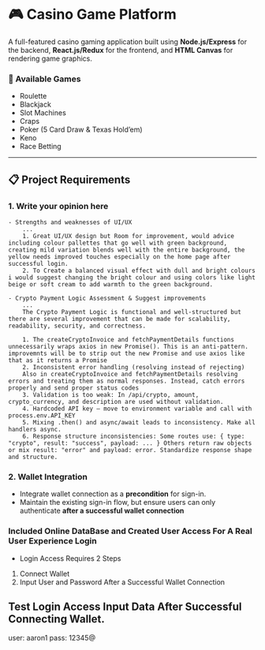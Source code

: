 # 🎮 Casino Game Platform

A full-featured casino gaming application built using **Node.js/Express** for the backend, **React.js/Redux** for the frontend, and **HTML Canvas** for rendering game graphics.

### 🎲 Available Games

- Roulette
- Blackjack
- Slot Machines
- Craps
- Poker (5 Card Draw & Texas Hold’em)
- Keno
- Race Betting

---

## 📋 Project Requirements

### 1. Write your opinion here

    - Strengths and weaknesses of UI/UX
        ...
        1. Great UI/UX design but Room for improvement, would advice including colour pallettes that go well with green background, creating mild variation blends well with the entire background, the yellow needs improved touches especially on the home page after successful login.
        2. To Create a balanced visual effect with dull and bright colours i would suggest changing the bright colour and using colors like light beige or soft cream to add warmth to the green background.

    - Crypto Payment Logic Assessment & Suggest improvements
        ...
        The Crypto Payment Logic is functional and well-structured but there are several improvement that can be made for scalability, readability, security, and correctness.

        1. The createCryptoInvoice and fetchPaymentDetails functions unnecessarily wraps axios in new Promise(). This is an anti-pattern. improvemnts will be to strip out the new Promise and use axios like that as it returns a Promise
        2. Inconsistent error handling (resolving instead of rejecting)
        Also in createCryptoInvoice and fetchPaymentDetails resolving errors and treating them as normal responses. Instead, catch errors properly and send proper status codes
        3. Validation is too weak: In /api/crypto, amount, crypto_currency, and description are used without validation.
        4. Hardcoded API key – move to environment variable and call with process.env.API_KEY
        5. Mixing .then() and async/await leads to inconsistency. Make all handlers async.
        6. Response structure inconsistencies: Some routes use: { type: "crypto", result: "success", payload: ... } Others return raw objects or mix result: "error" and payload: error. Standardize response shape and structure.

### 2. Wallet Integration

- Integrate wallet connection as a **precondition** for sign-in.
- Maintain the existing sign-in flow, but ensure users can only authenticate **after a successful wallet connection**

### Included Online DataBase and Created User Access For A Real User Experience Login

- Login Access Requires 2 Steps

1. Connect Wallet
2. Input User and Password After a Successful Wallet Connection

## Test Login Access Input Data After Successful Connecting Wallet.

user: aaron1
pass: 12345@
